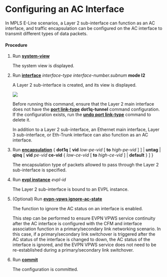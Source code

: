 Configuring an AC Interface
===========================

In MPLS E-Line scenarios, a Layer 2 sub-interface can function as an AC interface, and traffic encapsulation can be configured on the AC interface to transmit different types of data packets.

#### Procedure

1. Run [**system-view**](cmdqueryname=system-view)
   
   
   
   The system view is displayed.
2. Run [**interface**](cmdqueryname=interface) *interface-type interface-number.subnum* **mode l2**
   
   
   
   A Layer 2 sub-interface is created, and its view is displayed.
   
   
   
   ![](../../../../public_sys-resources/note_3.0-en-us.png) 
   
   Before running this command, ensure that the Layer 2 main interface does not have the [**port link-type**](cmdqueryname=port+link-type) **dot1q-tunnel** command configuration. If the configuration exists, run the [**undo port link-type**](cmdqueryname=undo+port+link-type) command to delete it.
   
   In addition to a Layer 2 sub-interface, an Ethernet main interface, Layer 3 sub-interface, or Eth-Trunk interface can also function as an AC interface.
3. Run [**encapsulation**](cmdqueryname=encapsulation) { **dot1q** [ **vid** *low-pe-vid* [ **to** *high-pe-vid* ] ] | **untag** | **qinq** [ **vid** *pe-vid* **ce-vid** { *low-ce-vid* [ **to** *high-ce-vid* ] | **default** } ] }
   
   
   
   The encapsulation type of packets allowed to pass through the Layer 2 sub-interface is specified.
4. Run [**evpl instance**](cmdqueryname=evpl+instance) *evpl-id*
   
   
   
   The Layer 2 sub-interface is bound to an EVPL instance.
5. (Optional) Run [**evpn-vpws ignore-ac-state**](cmdqueryname=evpn-vpws+ignore-ac-state)
   
   
   
   The function to ignore the AC status on an interface is enabled.
   
   This step can be performed to ensure EVPN VPWS service continuity after the AC interface is configured with the CFM and interface association function in a primary/secondary link networking scenario. In this case, if a primary/secondary link switchover is triggered after the AC status of the interface is changed to down, the AC status of the interface is ignored, and the EVPN VPWS service does not need to be re-established during a primary/secondary link switchover.
6. Run [**commit**](cmdqueryname=commit)
   
   
   
   The configuration is committed.